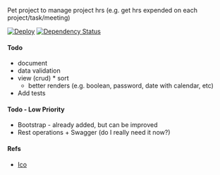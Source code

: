 Pet project to manage project hrs (e.g. get hrs expended on each project/task/meeting)

[![Deploy](https://www.herokucdn.com/deploy/button.svg)](https://heroku.com/deploy?template=https://github.com/adamatti/tasks) [![Dependency Status](https://dependencyci.com/github/adamatti/tasks/badge)](https://dependencyci.com/github/adamatti/tasks)

#### Todo
* document
* data validation
* view (crud)
      * sort
	* better renders (e.g. boolean, password, date with calendar, etc)
* Add tests

#### Todo - Low Priority
* Bootstrap - already added, but can be improved
* Rest operations + Swagger (do I really need it now?)

#### Refs
* [Ico](http://www.iconarchive.com/show/metronome-icons-by-cornmanthe3rd/Utilities-tasks-icon.html)
